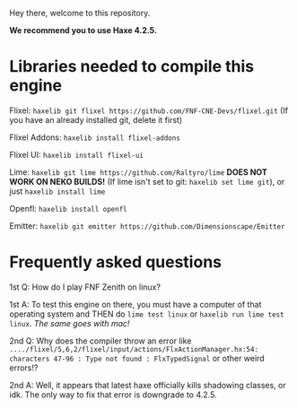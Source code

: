 Hey there, welcome to this repository.

**We recommend you to use Haxe 4.2.5.**

# Libraries needed to compile this engine

Flixel: ``haxelib git flixel https://github.com/FNF-CNE-Devs/flixel.git`` (If you have an already installed git, delete it first)

Flixel Addons: ``haxelib install flixel-addons``

Flixel UI: ``haxelib install flixel-ui``

Lime: ``haxelib git lime https://github.com/Raltyro/lime`` **DOES NOT WORK ON NEKO BUILDS!** (If lime isn't set to git: ``haxelib set lime git``), or just ``haxelib install lime``

Openfl: ``haxelib install openfl``

Emitter: ``haxelib git emitter https://github.com/Dimensionscape/Emitter``

# Frequently asked questions

1st Q: How do I play FNF Zenith on linux?

1st A: To test this engine on there, you must have a computer of that operating system and THEN do ``lime test linux`` or ``haxelib run lime test linux``. *The same goes with mac!*

2nd Q: Why does the compiler throw an error like ``..../flixel/5,6,2/flixel/input/actions/FlxActionManager.hx:54: characters 47-96 : Type not found : FlxTypedSignal`` or other weird errors!?

2nd A: Well, it appears that latest haxe officially kills shadowing classes, or idk. The only way to fix that error is downgrade to 4.2.5.